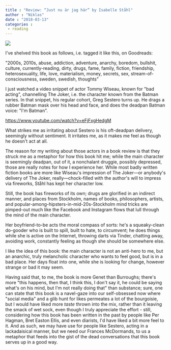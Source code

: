 ```yaml
---
title : "Review: “Just nu är jag här” by Isabelle Ståhl"
author : "Niklas"
date : "2018-03-13"
categories : 
 - reading
---
```


[![](https://niklasblog.com/wp-content/39149398.jpg)](https://niklasblog.com/wp-content/39149398.jpg)

I've shelved this book as follows, i.e. tagged it like this, on Goodreads:

"2000s, 2010s, abuse, addiction, adventure, anarchy, boredom, bullshit, culture, currently-reading, dirty, drugs, fame, family, fiction, friendship, heterosexuality, life, love, materialism, money, secrets, sex, stream-of-consciousness, sweden, swedish, thoughts"

I just watched a video snippet of actor Tommy Wiseau, known for "bad acting", channelling The Joker, i.e. the character known from the Batman series. In that snippet, his regular cohort, Greg Sestero turns up. He drags a rubber Batman mask over his head and face, and does the deadpan Batman voice: "I'm Batman".

https://www.youtube.com/watch?v=eFjFxgHedgM

What strikes me as irritating about Sestero is his oft-deadpan delivery, seemingly without sentiment. It irritates me, as it makes me feel as though he doesn't act at all.

The reason for my writing about those actors in a book review is that they struck me as a metaphor for how this book hit me; while the main character is seemingly deadpan, out of it, a nonchalant druggie, possibly depressed, those are really notes for how I experience her. While most badly written fiction books are more like Wiseau's impression of The Joker—or anybody's delivery of The Joker, really—chock-filled with the author's will to impress via fireworks, Ståhl has kept her character low.

Still, the book has fireworks of its own; drugs are glorified in an indirect manner, and places from Stockholm, names of books, philosophers, artists, and popular-among-hipsters-in-mid-20s-Stockholm mind tricks are pimped-out much like the Facebook and Instagram flows that lull through the mind of the main character.

Her boyfriend-to-be acts the moral compass of sorts: he's a squeaky-clean do-gooder who is built to spill, built to hate, to circumvent; he does things while she is active on the Internet, throwing darts via Tinder, chatting away, avoiding work, constantly feeling as though she should be somewhere else.

I like the idea of this book: the main character is not an anti-hero to me, but an anarchic, truly melancholic character who wants to feel good, but is in a bad place. Her days float into one, while she is looking for change, however strange or bad it may seem.

Having said that, to me, the book is more Genet than Burroughs; there's more "this happens, then that, I think this, I don't say it, he could be saying what's on his mind, but I'm not really doing that" than substance; sure, one can state that this book is a navel-gaze into our self-obsessed now where "social media" and a glib hunt for likes permeates a lot of the bourgoisie, but I would have liked more _taste_ thrown into the mix, rather than it leaving the smack of wet sock, even though I truly appreciate the effort - still, considering how this book has been written in the past by people like Per Hagman, Bret Easton Ellis, and even diarists, I'd have liked a bit more feel to it. And as such, we may have use for people like Sestero, acting in a lackadaisical manner, but we need our Frances McDormands, to us a metaphor that feeds into the gist of the dead conversations that this book serves up in a good way.
